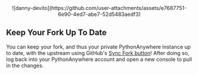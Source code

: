 <div align="center">
![danny-devito](https://github.com/user-attachments/assets/e7687751-6e90-4ed7-abe7-52d5483aedf3)

</div>

## Keep Your Fork Up To Date

You can keep your fork, and thus your private PythonAnywhere instance up to date, with the upstream using GitHub's <a href="https://docs.github.com/en/pull-requests/collaborating-with-pull-requests/working-with-forks/syncing-a-fork">Sync Fork button</a>! After doing so, log back into your PythonAnywhere account and open a new console to pull in the changes.
